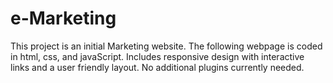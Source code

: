 # e-Marketing
This project is an initial Marketing website. The following webpage is coded in html, css, and javaScript. Includes responsive design with interactive links and a user friendly layout. No additional plugins currently needed.
